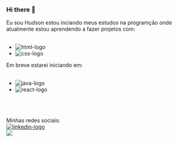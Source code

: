 ### Hi there :pencil:
Eu sou Hudson estou inciando meus estudos na programção onde atualmente estou aprendendo a fazer projetos com:
<br>
<br>
* <img  src="https://img.shields.io/badge/HTML-239120?style=for-the-badge&logo=html5&logoColor=white"  alt="html-logo">

*  <img src="https://img.shields.io/badge/CSS-239120?&style=for-the-badge&logo=css3&logoColor=white" alt="css-logo">

Em breve estarei iniciando em:
<br>
<br>
* <img src="https://img.shields.io/badge/JavaScript-323330?style=for-the-badge&logo=javascript&logoColor=F7DF1E" alt="java-logo"/>
* <img src="https://img.shields.io/badge/React-20232A?style=for-the-badge&logo=react&logoColor=61DAFB" alt="react-logo"/>
<br>
<br>
<br>
Minhas redes sociais:
<br>
<a  href="https://www.linkedin.com/in/hudson-jos%C3%A9-1b9a38190/">
<img src="https://img.shields.io/badge/LinkedIn-0077B5?style=for-the-badge&logo=linkedin&logoColor=white" alt="linkedin-logo">
</a>
<br>
<a href="https://www.instagram.com/hudson.00/">
<img src="https://img.shields.io/badge/Instagram-E4405F?style=for-the-badge&logo=instagram&logoColor=white" instan-logo">
</a>
<br>
<br>



